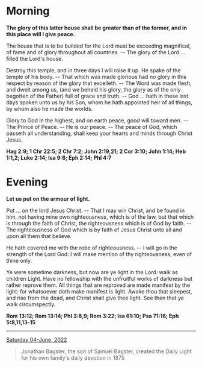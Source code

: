 # Morning

**The glory of this latter house shall be greater than of the former, and in this place will I give peace.**
 
The house that is to be builded for the Lord must be exceeding magnifical, of fame and of glory throughout all countries. -- The glory of the Lord ... filled the Lord's house.
 
Destroy this temple, and in three days I will raise it up. He spake of the temple of his body. -- That which was made glorious had no glory in this respect by reason of the glory that excelleth. -- The Word was made flesh, and dwelt among us, (and we beheld his glory, the glory as of the only begotten of the Father) full of grace and truth. -- God ... hath in these last days spoken unto us by his Son, whom he hath appointed heir of all things, by whom also he made the worlds.
 
Glory to God in the highest, and on earth peace, good will toward men. -- The Prince of Peace. -- He is our peace. -- The peace of God, which passeth all understanding, shall keep your hearts and minds through Christ Jesus.  

**Hag 2:9; 1 Chr 22:5; 2 Chr 7:2; John 2:19,21; 2 Cor 3:10; John 1:14; Heb 1:1,2; Luke 2:14; Isa 9:6; Eph 2:14; Phl 4:7**

# Evening

**Let us put on the armour of light.**
 
Put ... on the lord Jesus Christ. -- That I may win Christ, and be found in him, not having mine own righteousness, which is of the law, but that which is through the faith of Christ, the righteousness which is of God by faith. -- The righteousness of God which is by faith of Jesus Christ unto all and upon all them that believe.
 
He hath covered me with the robe of righteousness. -- I will go in the strength of the Lord God: I will make mention of thy righteousness, even of thine only.
 
Ye were sometime darkness, but now are ye light in the Lord: walk as children Light. Have no fellowship with the unfruitful works of darkness but rather reprove them. All things that are reproved are made manifest by the light: for whatsoever doth make manifest is light. Awake thou that sleepest, and rise from the dead, and Christ shall give thee light. See then that ye walk circumspectly.  

**Rom 13:12; Rom 13:14; Phl 3:8,9; Rom 3:22; Isa 61:10; Psa 71:16; Eph 5:8,11,13-15**

---

[Saturday 04-June, 2022](https://t.me/s/daily_light)

> Jonathan Bagster, the son of Samuel Bagster, created the Daily Light for his own family's daily devotion in 1875

